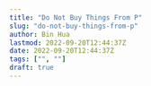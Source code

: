 ```yaml
---
title: "Do Not Buy Things From P"
slug: "do-not-buy-things-from-p"
author: Bin Hua
lastmod: 2022-09-20T12:44:37Z
date: 2022-09-20T12:44:37Z
tags: ["", ""]
draft: true
---
```



